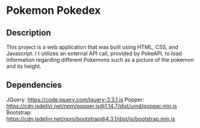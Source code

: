 # Pokemon Pokedex

## Description
This project is a web application that was built using HTML, CSS, and Javascript. I t utilizes an external API call, provided by PokeAPI, to load information regarding different Pokemons such as a picture of the pokemon and its height.

## Dependencies
JQuery: https://code.jquery.com/jquery-3.3.1.js
Popper: https://cdn.jsdelivr.net/npm/popper.js@1.14.7/dist/umd/popper.min.js
Bootstrap: https://cdn.jsdelivr.net/npm/bootstrap@4.3.1/dist/js/bootstrap.min.js